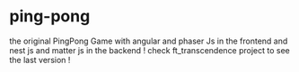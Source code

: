 # ping-pong
the original PingPong Game with angular and phaser Js in the frontend and nest js and matter js in the backend ! check ft_transcendence project to see the last version !
